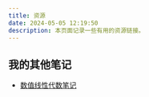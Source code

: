 ```yaml
---
title: 资源
date: 2024-05-05 12:19:50
description: 本页面记录一些有用的资源链接。
---
```


## 我的其他笔记

- [数值线性代数笔记](https://liushuojiang.github.io/Numerical-Linear-Algebra/)

